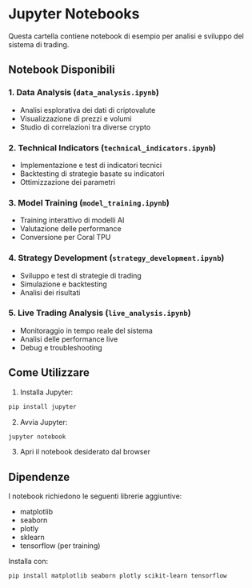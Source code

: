 # Jupyter Notebooks

Questa cartella contiene notebook di esempio per analisi e sviluppo del sistema di trading.

## Notebook Disponibili

### 1. Data Analysis (`data_analysis.ipynb`)
- Analisi esplorativa dei dati di criptovalute
- Visualizzazione di prezzi e volumi
- Studio di correlazioni tra diverse crypto

### 2. Technical Indicators (`technical_indicators.ipynb`)
- Implementazione e test di indicatori tecnici
- Backtesting di strategie basate su indicatori
- Ottimizzazione dei parametri

### 3. Model Training (`model_training.ipynb`)
- Training interattivo di modelli AI
- Valutazione delle performance
- Conversione per Coral TPU

### 4. Strategy Development (`strategy_development.ipynb`)
- Sviluppo e test di strategie di trading
- Simulazione e backtesting
- Analisi dei risultati

### 5. Live Trading Analysis (`live_analysis.ipynb`)
- Monitoraggio in tempo reale del sistema
- Analisi delle performance live
- Debug e troubleshooting

## Come Utilizzare

1. Installa Jupyter:
```bash
pip install jupyter
```

2. Avvia Jupyter:
```bash
jupyter notebook
```

3. Apri il notebook desiderato dal browser

## Dipendenze

I notebook richiedono le seguenti librerie aggiuntive:
- matplotlib
- seaborn
- plotly
- sklearn
- tensorflow (per training)

Installa con:
```bash
pip install matplotlib seaborn plotly scikit-learn tensorflow
```
